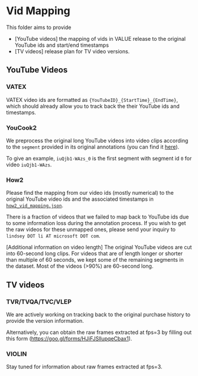 # Vid Mapping
This folder aims to provide
- [YouTube videos] the mapping of vids in VALUE release to the original YouTube ids and start/end timestamps
- [TV videos] release plan for TV video versions. 

## YouTube Videos
### VATEX
VATEX video ids are formatted as `{YouTubeID}_{StartTime}_{EndTime}`, which should already allow you to track back the their YouTube ids and timestamps.

### YouCook2
We preprocess the original long YouTube videos into video clips according to the `segment` provided in its original annotations (you can find it [here](http://youcook2.eecs.umich.edu/download)).  

To give an example, `iuQjb1-WAzs_0` is the first segment with segment id `0` for video `iuQjb1-WAzs`.

### How2
Please find the mapping from our video ids (mostly numerical) to the original YouTube video ids and the associated timestamps in [`how2_vid_mapping.json`](https://github.com/VALUE-Leaderboard/DataRelease/blob/main/vid_mapping/how2_vid_mapping.json). 

There is a fraction of videos that we failed to map back to YouTube ids due to some information loss during the annotation process. If you wish to get the raw videos for these unmapped ones, please send your inquiry to `lindsey DOT li AT microsoft DOT com`.

[Additional information on video length] The original YouTube videos are cut into 60-second long clips. For videos that are of length longer or shorter than multiple of 60 seconds, we kept some of the remaining segments in the dataset. Most of the videos (>90%) are 60-second long. 

## TV videos

### TVR/TVQA/TVC/VLEP
We are actively working on tracking back to the original purchase history to provide the version information. 

Alternatively, you can obtain the raw frames extracted at fps=3 by filling out this form (https://goo.gl/forms/HJiFJSllupqeCbax1).

### VIOLIN
Stay tuned for information about raw frames extracted at fps=3. 
